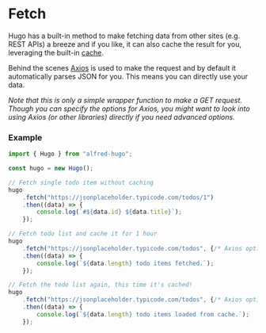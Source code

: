 # Fetch

Hugo has a built-in method to make fetching data from other sites (e.g. REST APIs) a breeze and if you like, it can also cache the result for you, leveraging the built-in [cache](./cache.md).

Behind the scenes [Axios](https://github.com/axios/axios) is used to make the request and by default it automatically parses JSON for you. This means you can directly use your data.

*Note that this is only a simple wrapper function to make a GET request. Though you can specify the options for Axios, you might want to look into using Axios (or other libraries) directly if you need advanced options.*

### Example

```js
import { Hugo } from "alfred-hugo";

const hugo = new Hugo();

// Fetch single todo item without caching
hugo
    .fetch("https://jsonplaceholder.typicode.com/todos/1")
	.then((data) => {
    	console.log(`#${data.id} ${data.title}`);
	});

// Fetch todo list and cache it for 1 hour
hugo
    .fetch("https://jsonplaceholder.typicode.com/todos", {/* Axios options */}, 3600)
	.then((data) => {
    	console.log(`${data.length} todo items fetched.`);
	});

// Fetch the todo list again, this time it's cached!
hugo
    .fetch("https://jsonplaceholder.typicode.com/todos", {/* Axios options */}, 3600)
	.then((data) => {
    	console.log(`${data.length} todo items loaded from cache.`);
	});
```

